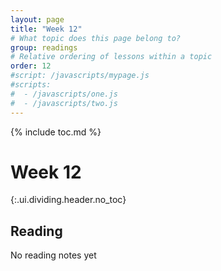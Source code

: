 ```yaml
---
layout: page
title: "Week 12"
# What topic does this page belong to?
group: readings
# Relative ordering of lessons within a topic
order: 12
#script: /javascripts/mypage.js
#scripts:
#  - /javascripts/one.js
#  - /javascripts/two.js
---
```



{% include toc.md %}

# Week 12
{:.ui.dividing.header.no_toc}

## Reading

No reading notes yet

[lern2unix]: http://lern2unix.com/download/xyz
